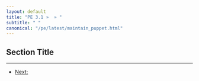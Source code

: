 ```yaml
---
layout: default
title: "PE 3.1 »  » "
subtitle: " "
canonical: "/pe/latest/maintain_puppet.html"
---
```


Section Title
-----



* * * 

- [Next: ](./foo.html)

